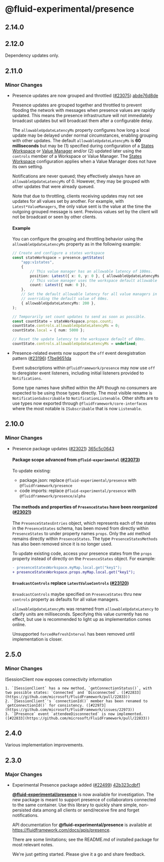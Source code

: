 # @fluid-experimental/presence

## 2.14.0

## 2.12.0

Dependency updates only.

## 2.11.0

### Minor Changes

-   Presence updates are now grouped and throttled ([#23075](https://github.com/microsoft/FluidFramework/pull/23075)) [abde76d8de](https://github.com/microsoft/FluidFramework/commit/abde76d8decbaf2cde8aac68b3fa061a0fe75d92)

    Presence updates are grouped together and throttled to prevent flooding the network with messages when presence values are rapidly updated. This means the presence infrastructure will not immediately broadcast updates but will broadcast them after a configurable delay.

    The `allowableUpdateLatencyMs` property configures how long a local update may be delayed under normal circumstances,
    enabling grouping with other updates. The default `allowableUpdateLatencyMs` is **60 milliseconds** but may be (1)
    specified during configuration of a [States
    Workspace](https://github.com/microsoft/FluidFramework/tree/main/packages/framework/presence#states-workspace)
    or [Value
    Manager](https://github.com/microsoft/FluidFramework/tree/main/packages/framework/presence#value-managers)
    and/or (2) updated later using the `controls` member of a Workspace or Value Manager. The [States
    Workspace](https://github.com/microsoft/FluidFramework/tree/main/packages/framework/presence#states-workspace)
    configuration applies when a Value Manager does not have its own setting.

    Notifications are never queued; they effectively always have an `allowableUpdateLatencyMs` of 0. However, they may be grouped with other updates that were already queued.

    Note that due to throttling, clients receiving updates may not see updates for all values set by another. For example,
    with `Latest*ValueManagers`, the only value sent is the value at the time the outgoing grouped message is sent. Previous
    values set by the client will not be broadcast or seen by other clients.

    #### Example

    You can configure the grouping and throttling behavior using the `allowableUpdateLatencyMs` property as in the following example:

    ```ts
    // Create and configure a states workspace
    const stateWorkspace = presence.getStates(
    	"app:v1states",
    	{
    		// This value manager has an allowable latency of 100ms.
    		position: Latest({ x: 0, y: 0 }, { allowableUpdateLatencyMs: 100 }),
    		// This value manager uses the workspace default allowable latency of 60ms.
    		count: Latest({ num: 0 }),
    	},
    	// Set the default allowable latency for all value managers in this workspace to 200ms,
    	// overriding the default value of 60ms.
    	{ allowableUpdateLatencyMs: 200 },
    );

    // Temporarily set count updates to send as soon as possible.
    const countState = stateWorkspace.props.count;
    countState.controls.allowableUpdateLatencyMs = 0;
    countState.local = { num: 5000 };

    // Reset the update latency to the workspace default of 60ms.
    countState.controls.allowableUpdateLatencyMs = undefined;
    ```

-   Presence-related events now support the `off` event deregistration pattern ([#23196](https://github.com/microsoft/FluidFramework/pull/23196)) [f7be9651da](https://github.com/microsoft/FluidFramework/commit/f7be9651daeba09853627c0953e5969a60674ce3)

    Event subscriptions within `@fluidframework/presence` may now use `off` to deregister event listeners, including initial listeners provided to `Notifications`.

    Some type names have shifted within the API though no consumers are expected to be using those types directly. The most visible rename is `NotificationSubscribable` to `NotificationListenable`. Other shifts are to use types now exported through `@fluidframework/core-interfaces` where the most notable is `ISubscribable` that is now `Listenable`.

## 2.10.0

### Minor Changes

-   Presence package updates ([#23021](https://github.com/microsoft/FluidFramework/pull/23021)) [365c5c0643](https://github.com/microsoft/FluidFramework/commit/365c5c06437ea27786385fe1caae8b4ddfbe7480)

    #### Package scope advanced from `@fluid-experimental` ([#23073](https://github.com/microsoft/FluidFramework/pull/23073))

    To update existing:

    -   package.json: replace `@fluid-experimental/presence` with `@fluidframework/presence`
    -   code imports: replace `@fluid-experimental/presence` with `@fluidframework/presence/alpha`

    #### The methods and properties of `PresenceStates` have been reorganized ([#23021](https://github.com/microsoft/FluidFramework/pull/23021))

    The `PresenceStatesEntries` object, which represents each of the states in the `PresenceStates` schema, has been moved from directly within `PresenceStates` to under property names `props`. Only the `add` method remains directly within `PresenceStates`. The type `PresenceStatesMethods` has also been removed since it is no longer used.

    To update existing code, access your presence states from the `props` property instead of directly on the `PresenceStates` object. For example:

    ```patch
    - presenceStatesWorkspace.myMap.local.get("key1");
    + presenceStatesWorkspace.props.myMap.local.get("key1");
    ```

    #### `BroadcastControls` replace `LatestValueControls` ([#23120](https://github.com/microsoft/FluidFramework/pull/23120))

    `BroadcastControls` maybe specified on `PresenceStates` thru new `controls` property as defaults for all value managers.

    `allowableUpdateLatencyMs` was renamed from `allowableUpdateLatency` to clarify units are milliseconds. Specifying this value currently has no effect, but use is recommended to light up as implementation comes online.

    Unsupported `forcedRefreshInterval` has been removed until implementation is closer.

## 2.5.0

### Minor Changes

ISessionClient now exposes connectivity information

    1. `ISessionClient` has a new method, `getConnectionStatus()`, with two possible states: `Connected` and `Disconnected`. ([#22833](https://github.com/microsoft/FluidFramework/pull/22833))
    2. `ISessionClient`'s `connectionId()` member has been renamed to `getConnectionId()` for consistency. ([#22973](https://github.com/microsoft/FluidFramework/issues/22973))
    3. `IPresence` event `attendeeDisconnected` is now implemented. ([#22833](https://github.com/microsoft/FluidFramework/pull/22833))

## 2.4.0

Various implementation improvements.

## 2.3.0

### Major Changes

-   Experimental Presence package added ([#22499](https://github.com/microsoft/FluidFramework/pull/22499)) [42b323cdbf1](https://github.com/microsoft/FluidFramework/commit/42b323cdbf129c897cf9bb51c1f1b9de5642ef8a)

    **[@fluid-experimental/presence](https://github.com/microsoft/FluidFramework/tree/main/packages/framework/presence#readme)** is now available for investigation. The new package is meant to support presence of collaborators connected to the same container. Use this library to quickly share simple, non-persisted data among all clients or send/receive fire and forget notifications.

    API documentation for **@fluid-experimental/presence** is available at <https://fluidframework.com/docs/apis/presence>.

    There are some limitations; see the README.md of installed package for most relevant notes.

    We're just getting started. Please give it a go and share feedback.
